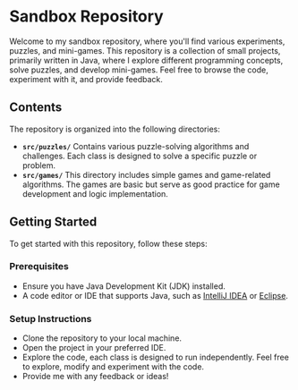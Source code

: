 # Sandbox Repository

Welcome to my sandbox repository, where you'll find various experiments, puzzles, and mini-games. This repository is a collection of small projects, primarily written in Java, where I explore different programming concepts, solve puzzles, and develop mini-games. Feel free to browse the code, experiment with it, and provide feedback.

## Contents

The repository is organized into the following directories:

- **`src/puzzles/`** Contains various puzzle-solving algorithms and challenges. Each class is designed to solve a specific puzzle or problem.
- **`src/games/`** This directory includes simple games and game-related algorithms. The games are basic but serve as good practice for game development and logic implementation.

## Getting Started

To get started with this repository, follow these steps:

### Prerequisites

- Ensure you have Java Development Kit (JDK) installed.
- A code editor or IDE that supports Java, such as [IntelliJ IDEA](https://www.jetbrains.com/idea/) or [Eclipse](https://www.eclipse.org/).

### Setup Instructions

- Clone the repository to your local machine.
- Open the project in your preferred IDE.
- Explore the code, each class is designed to run independently. Feel free to explore, modify and experiment with the code.
- Provide me with any feedback or ideas!
